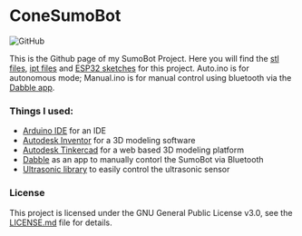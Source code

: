 # ConeSumoBot
![GitHub](https://img.shields.io/github/license/beluguy/Cone-Sumo-Bot)

This is the Github page of my SumoBot Project. Here you will find the [stl files](https://github.com/Beluguy/Cone-Sumo-Bot/tree/main/print%20ready%20(stl)), [ipt files](https://github.com/Beluguy/Cone-Sumo-Bot/tree/main/3D%20models) and [ESP32 sketches](https://github.com/Beluguy/Cone-Sumo-Bot/tree/main/ESP32%20sketches) for this project. Auto.ino is for autonomous mode; Manual.ino is for manual control using bluetooth via the [Dabble app](https://thestempedia.com/product/dabble/). 

### Things I used:

* [Arduino IDE](https://www.arduino.cc/en/software#download) for an IDE
* [Autodesk Inventor](https://www.autodesk.com/products/inventor) for a 3D modeling software
* [Autodesk Tinkercad](https://www.tinkercad.com/) for a web based 3D modeling platform
* [Dabble](https://thestempedia.com/product/dabble/) as an app to manually contorl the SumoBot via Bluetooth
* [Ultrasonic library](https://github.com/ErickSimoes/Ultrasonic) to easily control the ultrasonic sensor

### License

This project is licensed under the GNU General Public License v3.0, see the [LICENSE.md](LICENSE.md) file for details.
